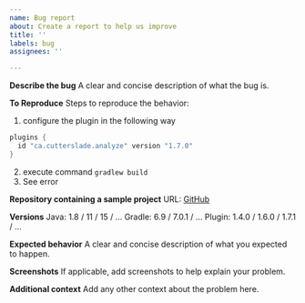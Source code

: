 ```yaml
---
name: Bug report
about: Create a report to help us improve
title: ''
labels: bug
assignees: ''

---
```


**Describe the bug**
A clear and concise description of what the bug is.

**To Reproduce**
Steps to reproduce the behavior:
1. configure the plugin in the following way
```gradle
plugins {
  id "ca.cutterslade.analyze" version "1.7.0"
}
```
2. execute command `gradlew build`
3. See error

**Repository containing a sample project**
URL: [GitHub](https://github.com/...)

**Versions**
Java: 1.8 / 11 / 15 / ...
Gradle: 6.9 / 7.0.1 / ...
Plugin: 1.4.0 / 1.6.0 / 1.7.1 / ...

**Expected behavior**
A clear and concise description of what you expected to happen.

**Screenshots**
If applicable, add screenshots to help explain your problem.

**Additional context**
Add any other context about the problem here.
